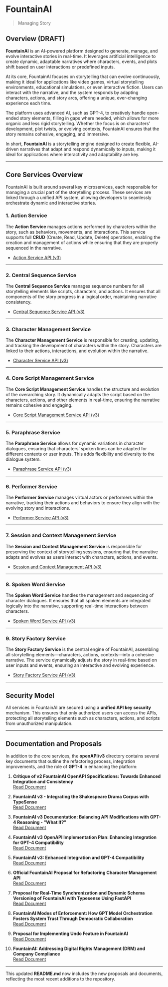 # FountainAI  
> Managing Story

## **Overview** (DRAFT)

**FountainAI** is an AI-powered platform designed to generate, manage, and evolve interactive stories in real-time. It leverages artificial intelligence to create dynamic, adaptable narratives where characters, events, and plots shift based on user interactions or predefined inputs.

At its core, FountainAI focuses on storytelling that can evolve continuously, making it ideal for applications like video games, virtual storytelling environments, educational simulations, or even interactive fiction. Users can interact with the narrative, and the system responds by adapting characters, actions, and story arcs, offering a unique, ever-changing experience each time.

The platform uses advanced AI, such as GPT-4, to creatively handle open-ended story elements, filling in gaps where needed, which allows for more organic and less rigid storytelling. Whether the focus is on characters' development, plot twists, or evolving contexts, FountainAI ensures that the story remains cohesive, engaging, and immersive.

In short, **FountainAI** is a storytelling engine designed to create flexible, AI-driven narratives that adapt and respond dynamically to inputs, making it ideal for applications where interactivity and adaptability are key.

---

## **Core Services Overview**

FountainAI is built around several key microservices, each responsible for managing a crucial part of the storytelling process. These services are linked through a unified API system, allowing developers to seamlessly orchestrate dynamic and interactive stories.

### 1. **Action Service**  
The **Action Service** manages actions performed by characters within the story, such as behaviors, movements, and interactions. This service supports full **CRUD** (Create, Read, Update, Delete) operations, enabling the creation and management of actions while ensuring that they are properly sequenced in the narrative.

- [Action Service API (v3)](openAPI/v3/Action-Service.yml)

---

### 2. **Central Sequence Service**  
The **Central Sequence Service** manages sequence numbers for all storytelling elements like scripts, characters, and actions. It ensures that all components of the story progress in a logical order, maintaining narrative consistency.

- [Central Sequence Service API (v3)](openAPI/v3/Central-Sequence-Service-API.yml)

---

### 3. **Character Management Service**  
The **Character Management Service** is responsible for creating, updating, and tracking the development of characters within the story. Characters are linked to their actions, interactions, and evolution within the narrative.

- [Character Service API (v3)](openAPI/v3/Character-Service.yml)

---

### 4. **Core Script Management Service**  
The **Core Script Management Service** handles the structure and evolution of the overarching story. It dynamically adapts the script based on the characters, actions, and other elements in real-time, ensuring the narrative remains cohesive and engaging.

- [Core Script Management Service API (v3)](openAPI/v3/Core-Script-Management-API.yaml)

---

### 5. **Paraphrase Service**  
The **Paraphrase Service** allows for dynamic variations in character dialogues, ensuring that characters’ spoken lines can be adapted for different contexts or user inputs. This adds flexibility and diversity to the dialogue system.

- [Paraphrase Service API (v3)](openAPI/v3/Paraphrase-Service.yml)

---

### 6. **Performer Service**  
The **Performer Service** manages virtual actors or performers within the narrative, tracking their actions and behaviors to ensure they align with the evolving story and interactions. 

- [Performer Service API (v3)](openAPI/v3/Performer-Service.yml)

---

### 7. **Session and Context Management Service**  
The **Session and Context Management Service** is responsible for preserving the context of storytelling sessions, ensuring that the narrative adapts and evolves as users interact with characters, actions, and events.

- [Session and Context Management API (v3)](openAPI/v3/Session-And-Context-Management-API.yml)

---

### 8. **Spoken Word Service**  
The **Spoken Word Service** handles the management and sequencing of character dialogues. It ensures that all spoken elements are integrated logically into the narrative, supporting real-time interactions between characters.

- [Spoken Word Service API (v3)](openAPI/v3/Spoken-Word-Service.yml)

---

### 9. **Story Factory Service**  
The **Story Factory Service** is the central engine of FountainAI, assembling all storytelling elements—characters, actions, contexts—into a cohesive narrative. The service dynamically adjusts the story in real-time based on user inputs and events, ensuring an interactive and evolving experience.

- [Story Factory Service API (v3)](openAPI/v3/Story-Factory-API.yml)

---

## **Security Model**

All services in FountainAI are secured using a **unified API key security** mechanism. This ensures that only authorized users can access the APIs, protecting all storytelling elements such as characters, actions, and scripts from unauthorized manipulation.

---

## **Documentation and Proposals**

In addition to the core services, the **openAPI/v3** directory contains several key documents that outline the refactoring process, integration improvements, and the role of **GPT-4** in enhancing the platform:

1. **Critique of v2 FountainAI OpenAPI Specifications: Towards Enhanced Integration and Consistency**  
   [Read Document](openAPI/v3/Docs/Critique%20of%20v2%20FountainAI%20OpenAPI%20Specifications_%20Towards%20Enhanced%20Integration%20and%20Consistency.md)

2. **FountainAI v3 - Integrating the Shakespeare Drama Corpus with TypeSense**  
   [Read Document](openAPI/v3/Docs/FountainAI%20v3%20-%20Integrating%20the%20Shakespeare%20Drama%20Corpus%20with%20TypeSense.md)

3. **FountainAI v3 Documentation: Balancing API Modifications with GPT-4 Reasoning - "What If?"**  
   [Read Document](openAPI/v3/Docs/FountainAI%20v3%20Documentation_%20Balancing%20API%20Modifications%20with%20GPT-4%20Reasoning%20-%20%E2%80%9CWhat%20If%E2%80%9D.md)

4. **FountainAI v3 OpenAPI Implementation Plan: Enhancing Integration for GPT-4 Compatibility**  
   [Read Document](openAPI/v3/Docs/FountainAI%20v3%20OpenAPI%20Implementation%20Plan_%20Enhancing%20Integration%20for%20GPT-4%20Compatibility.md)

5. **FountainAI v3: Enhanced Integration and GPT-4 Compatibility**  
   [Read Document](openAPI/v3/Docs/FountainAI%20v3_%20Enhanced%20Integration%20and%20GPT-4%20Compatibility.md)

6. **Official FountainAI Proposal for Refactoring Character Management API**  
   [Read Document](openAPI/v3/Docs/Official%20FountainAI%20Proposal%20for%20Refactoring%20Character%20Management%20API.md)

7. **Proposal for Real-Time Synchronization and Dynamic Schema Versioning of FountainAI with Typesense Using FastAPI**  
   [Read Document](openAPI/v3/Docs/Proposal%20for%20Real-Time%20Synchronization%20and%20Dynamic%20Schema%20Versioning%20of%20FountainAI%20with%20Typesense%20Using%20FastAPI.md)

8. **FountainAI Modes of Enforcement: How GPT Model Orchestration Fosters System Trust Through Democratic Collaboration**  
   [Read Document](Workbooks/FountainAI%20Modes%20of%20Enforcement_%20How%20GPT%20Model%20Orchestration%20Fosters%20System%20Trust%20Through%20Democratic%20Collaboration.md)

9. **Proposal for Implementing Undo Feature in FountainAI**  
   [Read Document](Project%20Report%20by%20Date/Proposal/Proposal%20for%20Implementing%20Undo%20Feature%20in%20FountainAI.md)

10. **FountainAI: Addressing Digital Rights Management (DRM) and Company Compliance**  
   [Read Document](Project%20Report%20by%20Date/Report/FountainAI_%20Addressing%20Digital%20Rights%20Management%20(DRM)%20and%20Company%20Compliance.md)

---

This updated **README.md** now includes the new proposals and documents, reflecting the most recent additions to the repository.